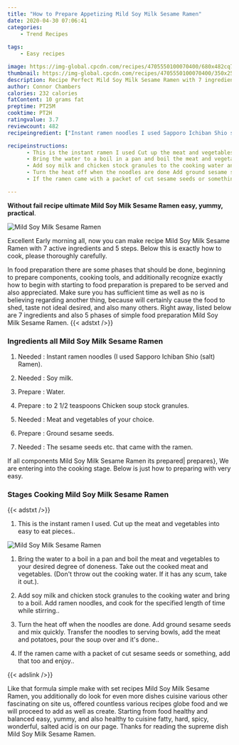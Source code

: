```yaml
---
title: "How to Prepare Appetizing Mild Soy Milk Sesame Ramen"
date: 2020-04-30 07:06:41
categories:
    - Trend Recipes
    
tags:
    - Easy recipes

image: https://img-global.cpcdn.com/recipes/4705550100070400/680x482cq70/mild-soy-milk-sesame-ramen-recipe-main-photo.jpg
thumbnail: https://img-global.cpcdn.com/recipes/4705550100070400/350x250cq70/mild-soy-milk-sesame-ramen-recipe-main-photo.jpg
description: Recipe Perfect Mild Soy Milk Sesame Ramen with 7 ingredients and 5 stages of easy cooking.
author: Connor Chambers
calories: 232 calories
fatContent: 10 grams fat
preptime: PT25M
cooktime: PT2H
ratingvalue: 3.7
reviewcount: 482
recipeingredient: ["Instant ramen noodles I used Sapporo Ichiban Shio salt Ramen", "Soy milk", "Water", "to 2 12 teaspoons Chicken soup stock granules", "Meat and vegetables of your choice", "Ground sesame seeds", "The sesame seeds etc that came with the ramen"]

recipeinstructions: 
      - This is the instant ramen I used Cut up the meat and vegetables into easy to eat pieces 
      - Bring the water to a boil in a pan and boil the meat and vegetables to your desired degree of doneness Take out the cooked meat and vegetables Dont throw out the cooking water If it has any scum take it out 
      - Add soy milk and chicken stock granules to the cooking water and bring to a boil Add ramen noodles and cook for the specified length of time while stirring 
      - Turn the heat off when the noodles are done Add ground sesame seeds and mix quickly Transfer the noodles to serving bowls add the meat and potatoes pour the soup over and its done 
      - If the ramen came with a packet of cut sesame seeds or something add that too and enjoy

---
```




**Without fail recipe ultimate Mild Soy Milk Sesame Ramen easy, yummy, practical**. 


![Mild Soy Milk Sesame Ramen](https://img-global.cpcdn.com/recipes/4705550100070400/680x482cq70/mild-soy-milk-sesame-ramen-recipe-main-photo.jpg "Mild Soy Milk Sesame Ramen")




Excellent Early morning all, now you can make recipe Mild Soy Milk Sesame Ramen with 7 active ingredients and 5 steps. Below this is exactly how to cook, please thoroughly carefully.

In food preparation there are some phases that should be done, beginning to prepare components, cooking tools, and additionally recognize exactly how to begin with starting to food preparation is prepared to be served and also appreciated. Make sure you has sufficient time as well as no is believing regarding another thing, because will certainly cause the food to shed, taste not ideal desired, and also many others. Right away, listed below are 7 ingredients and also 5 phases of simple food preparation Mild Soy Milk Sesame Ramen.
{{< adstxt />}}

### Ingredients all Mild Soy Milk Sesame Ramen


1. Needed  : Instant ramen noodles (I used Sapporo Ichiban Shio (salt) Ramen).

1. Needed  : Soy milk.

1. Prepare  : Water.

1. Prepare  : to 2 1/2 teaspoons Chicken soup stock granules.

1. Needed  : Meat and vegetables of your choice.

1. Prepare  : Ground sesame seeds.

1. Needed  : The sesame seeds etc. that came with the ramen.



If all components Mild Soy Milk Sesame Ramen its prepared| prepares}, We are entering into the cooking stage. Below is just how to preparing with very easy.

### Stages Cooking Mild Soy Milk Sesame Ramen

{{< adstxt />}}


1. This is the instant ramen I used. Cut up the meat and vegetables into easy to eat pieces..



![Mild Soy Milk Sesame Ramen](https://img-global.cpcdn.com/steps/6742801499815936/160x128cq70/mild-soy-milk-sesame-ramen-recipe-step-1-photo.jpg" "Mild Soy Milk Sesame Ramen")



1. Bring the water to a boil in a pan and boil the meat and vegetables to your desired degree of doneness. Take out the cooked meat and vegetables. (Don&#39;t throw out the cooking water. If it has any scum, take it out.).



1. Add soy milk and chicken stock granules to the cooking water and bring to a boil. Add ramen noodles, and cook for the specified length of time while stirring..



1. Turn the heat off when the noodles are done. Add ground sesame seeds and mix quickly. Transfer the noodles to serving bowls, add the meat and potatoes, pour the soup over and it&#39;s done..



1. If the ramen came with a packet of cut sesame seeds or something, add that too and enjoy..





{{< adslink />}}

Like that formula simple make with set recipes Mild Soy Milk Sesame Ramen, you additionally do look for even more dishes cuisine various other fascinating on site us, offered countless various recipes globe food and we will proceed to add as well as create. Starting from food healthy and balanced easy, yummy, and also healthy to cuisine fatty, hard, spicy, wonderful, salted acid is on our page. Thanks for reading the supreme dish Mild Soy Milk Sesame Ramen.
